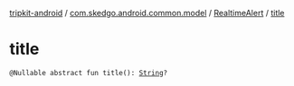 [tripkit-android](../../index.md) / [com.skedgo.android.common.model](../index.md) / [RealtimeAlert](index.md) / [title](./title.md)

# title

`@Nullable abstract fun title(): `[`String`](https://kotlinlang.org/api/latest/jvm/stdlib/kotlin/-string/index.html)`?`